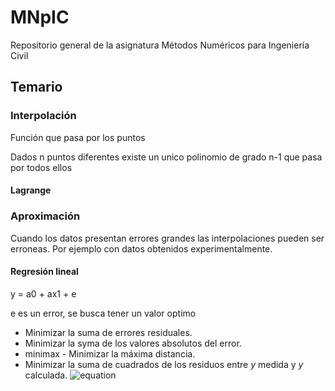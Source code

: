 # MNpIC
Repositorio general de la asignatura Métodos Numéricos para Ingeniería Civil

## Temario


### Interpolación

Función que pasa por los puntos

Dados n puntos diferentes existe un unico polinomio de grado n-1 que pasa por todos ellos

#### Lagrange


### Aproximación

Cuando los datos presentan errores grandes las interpolaciones pueden ser erroneas. Por ejemplo con datos obtenidos experimentalmente.

#### Regresión lineal

y = a0 + ax1 + e

e es un error, se busca tener un valor optimo

* Minimizar la suma de errores residuales.
* Minimizar la syma de los valores absolutos del error.
* minimax - Minimizar la máxima distancia. 
* Minimizar la suma de cuadrados de los residuos entre _y_ medida y _y_ calculada.
![equation](https://latex.codecogs.com/svg.image?S_{r}=&space;\sum&space;\varepsilon_{i}^{2}&space;=&space;\sum&space;{(y_{i}-a_{0}-a_{1}x_{i})}^{2})

